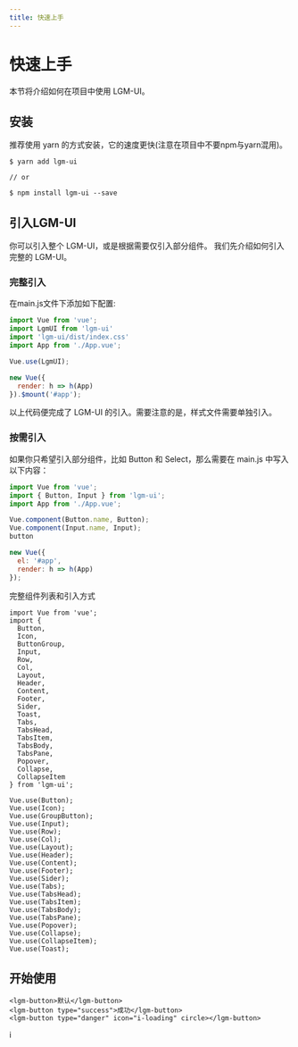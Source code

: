 ```yaml
---
title: 快速上手
---
```

# 快速上手
本节将介绍如何在项目中使用 LGM-UI。

## 安装
推荐使用 yarn 的方式安装，它的速度更快(注意在项目中不要npm与yarn混用)。


```$xslt
$ yarn add lgm-ui

// or

$ npm install lgm-ui --save
```

## 引入LGM-UI
你可以引入整个 LGM-UI，或是根据需要仅引入部分组件。
我们先介绍如何引入完整的 LGM-UI。
### 完整引入
在main.js文件下添加如下配置:
```js
import Vue from 'vue';
import LgmUI from 'lgm-ui'
import 'lgm-ui/dist/index.css'
import App from './App.vue';

Vue.use(LgmUI);

new Vue({
  render: h => h(App)
}).$mount('#app');
```
以上代码便完成了 LGM-UI 的引入。需要注意的是，样式文件需要单独引入。
### 按需引入
如果你只希望引入部分组件，比如 Button 和 Select，那么需要在 main.js 中写入以下内容：
```js
import Vue from 'vue';
import { Button, Input } from 'lgm-ui';
import App from './App.vue';

Vue.component(Button.name, Button);
Vue.component(Input.name, Input);
button

new Vue({
  el: '#app',
  render: h => h(App)
});
```
完整组件列表和引入方式
```js{4}
import Vue from 'vue';
import {
  Button,
  Icon,
  ButtonGroup,
  Input,
  Row,
  Col,
  Layout,
  Header,
  Content,
  Footer,
  Sider,
  Toast,
  Tabs,
  TabsHead,
  TabsItem,
  TabsBody,
  TabsPane,
  Popover,
  Collapse,
  CollapseItem
} from 'lgm-ui';

Vue.use(Button);
Vue.use(Icon);
Vue.use(GroupButton);
Vue.use(Input);
Vue.use(Row);
Vue.use(Col);
Vue.use(Layout);
Vue.use(Header);
Vue.use(Content);
Vue.use(Footer);
Vue.use(Sider);
Vue.use(Tabs);
Vue.use(TabsHead);
Vue.use(TabsItem);
Vue.use(TabsBody);
Vue.use(TabsPane);
Vue.use(Popover);
Vue.use(Collapse);
Vue.use(CollapseItem);
Vue.use(Toast);
```
## 开始使用
```vue
<lgm-button>默认</lgm-button>
<lgm-button type="success">成功</lgm-button>
<lgm-button type="danger" icon="i-loading" circle></lgm-button>
```
i